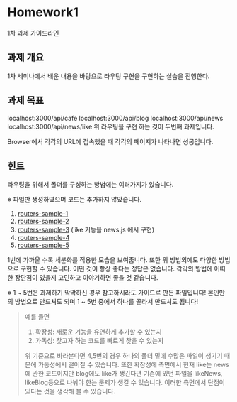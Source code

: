 # Homework1
1차 과제 가이드라인

## 과제 개요
1차 세미나에서 배운 내용을 바탕으로 라우팅 구현을 구현하는 실습을 진행한다.

## 과제 목표
localhost:3000/api/cafe
localhost:3000/api/blog
localhost:3000/api/news
localhost:3000/api/news/like
위 라우팅을 구현 하는 것이 두번째 과제입니다.

Browser에서 각각의 URL에 접속했을 때 각각의 페이지가 나타나면 성공입니다.

## 힌트
라우팅을 위해서 폴더를 구성하는 방법에는 여러가지가 있습니다.

※ 파일만 생성하였으며 코드는 추가하지 않았습니다.

1. [routers-sample-1](./routes-sample-1)
2. [routers-sample-2](./routes-sample-2)
3. [routers-sample-3](./routes-sample-3) (like 기능을 news.js 에서 구현)
4. [routers-sample-4](./routes-sample-4)
5. [routers-sample-5](./routes-sample-5)

1번에 가까울 수록 세분화를 적용한 모습을 보여줍니다. 또한 위 방법외에도 다양한 방법으로 구현할 수 있습니다.
어떤 것이 항상 좋다는 정답은 없습니다.
각각의 방법에 어떠한 장단점이 있을지 고민하고 이야기하면 좋을 것 같습니다.

※ 1 ~ 5번은 과제하기 막막하신 경우 참고하시라도 가이드로 만든 파일입니다! 본인만의 방법으로 만드셔도 되며 1 ~ 5번 중에서 하나를 골라서 만드셔도 됩니다!

> 예를 들면 
> 1. 확장성: 새로운 기능을 유연하게 추가할 수 있는지 
> 2. 가독성: 찾고자 하는 코드를 빠르게 찾을 수 있는지
>
> 위 기준으로 바라본다면
4,5번의 경우 하나의 폴더 밑에 수많은 파일이 생기기 때문에 가동성에서 떨어질 수 있습니다.
또한 확장성에 측면에서 현재 like는 news에 관한 코드이지만 blog에도 like가 생긴다면 기존에 있던 파일을 likeNews, likeBlog등으로 나눠야 한는 문제가 생길 수 있습니다. 이러한 측면에서 단점이 있다는 것을 생각해 볼 수 있습니다.
